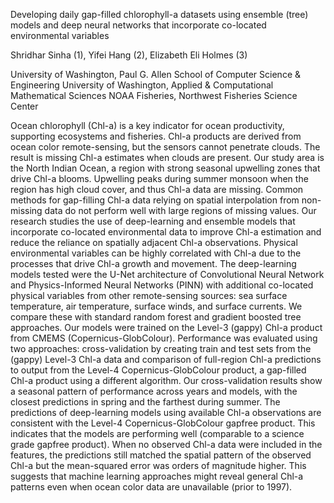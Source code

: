 Developing daily gap-filled chlorophyll-a datasets using ensemble (tree) models and deep neural networks that incorporate co-located environmental variables

Shridhar Sinha (1), Yifei Hang (2), Elizabeth Eli Holmes (3)

University of Washington, Paul G. Allen School of Computer Science & Engineering
University of Washington, Applied & Computational Mathematical Sciences
NOAA Fisheries, Northwest Fisheries Science Center

Ocean chlorophyll (Chl-a) is a key indicator for ocean productivity, supporting ecosystems and fisheries. Chl-a products are derived from ocean color remote-sensing, but the sensors cannot penetrate clouds. The result is missing Chl-a estimates when clouds are present. Our study area is the North Indian Ocean, a region with strong seasonal upwelling zones that drive Chl-a blooms. Upwelling peaks during summer monsoon when the region has high cloud cover, and thus Chl-a data are missing.  Common methods for gap-filling Chl-a data relying on spatial interpolation from non-missing data do not perform well with large regions of missing values. Our research studies the use of deep-learning and ensemble models that incorporate co-located environmental data to improve Chl-a estimation and reduce the reliance on spatially adjacent Chl-a observations. Physical environmental variables can be highly correlated with Chl-a due to the processes that drive Chl-a growth and movement. The deep-learning models tested were the U-Net architecture of Convolutional Neural Network and Physics-Informed Neural Networks (PINN) with additional co-located physical variables from other remote-sensing sources: sea surface temperature, air temperature, surface winds, and surface currents. We compare these with standard random forest and gradient boosted tree approaches. Our models were trained on the Level-3 (gappy) Chl-a product from CMEMS (Copernicus-GlobColour). Performance was evaluated using two approaches: cross-validation by creating train and test sets from the (gappy) Level-3 Chl-a data and comparison of full-region Chl-a predictions to output from the Level-4 Copernicus-GlobColour product, a gap-filled Chl-a product using a different algorithm. Our cross-validation results show a seasonal pattern of performance across years and models, with the closest predictions in spring and the farthest during summer. The predictions of deep-learning models using available Chl-a observations are consistent with the Level-4 Copernicus-GlobColour gapfree product. This indicates that the models are performing well (comparable to a science grade gapfree product). When no observed Chl-a data were included in the features, the predictions still matched the spatial pattern of the observed Chl-a but the mean-squared error was orders of magnitude higher. This suggests that machine learning approaches might reveal general Chl-a patterns even when ocean color data are unavailable (prior to 1997).
